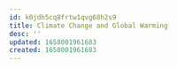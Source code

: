 ```yaml
---
id: k0jdh5cq8frtw1qvg68h2s9
title: Climate Change and Global Warming
desc: ''
updated: 1658001961683
created: 1658001961683
---
```


